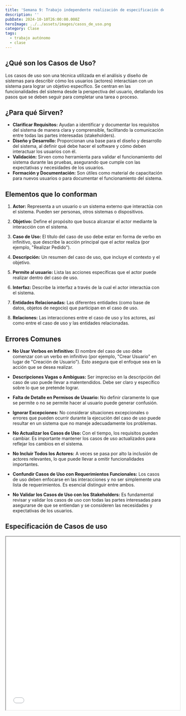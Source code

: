 ```yaml
---
title: 'Semana 9: Trabajo independente realización de especificación de casos de uso'
description: ''
pubDate: 2024-10-10T26:00:00.000Z
heroImage: ../../assets/images/casos_de_uso.png
category: Clase
tags:
  - trabajo autónomo
  - clase
---
```


## ¿Qué son los Casos de Uso?

Los casos de uso son una técnica utilizada en el análisis y diseño de sistemas para describir cómo los usuarios (actores) interactúan con un sistema para lograr un objetivo específico. Se centran en las funcionalidades del sistema desde la perspectiva del usuario, detallando los pasos que se deben seguir para completar una tarea o proceso.

## ¿Para qué Sirven?

- **Clarificar Requisitos:** Ayudan a identificar y documentar los requisitos del sistema de manera clara y comprensible, facilitando la comunicación entre todas las partes interesadas (stakeholders).
- **Diseño y Desarrollo:** Proporcionan una base para el diseño y desarrollo del sistema, al definir qué debe hacer el software y cómo deben interactuar los usuarios con él.
- **Validación:** Sirven como herramienta para validar el funcionamiento del sistema durante las pruebas, asegurando que cumple con las expectativas y necesidades de los usuarios.
- **Formación y Documentación:** Son útiles como material de capacitación para nuevos usuarios o para documentar el funcionamiento del sistema.

## Elementos que lo conforman

1. **Actor:** Representa a un usuario o un sistema externo que interactúa con el sistema. Pueden ser personas, otros sistemas o dispositivos.

2. **Objetivo:** Define el propósito que busca alcanzar el actor mediante la interacción con el sistema.

3. **Caso de Uso:** El título del caso de uso debe estar en forma de verbo en infinitivo, que describe la acción principal que el actor realiza (por ejemplo, "Realizar Pedido").

4. **Descripción:** Un resumen del caso de uso, que incluye el contexto y el objetivo.

5. **Permite al usuario:** Lista las acciones específicas que el actor puede realizar dentro del caso de uso.

6. **Interfaz:** Describe la interfaz a través de la cual el actor interactúa con el sistema.

7. **Entidades Relacionadas:** Las diferentes entidades (como base de datos, objetos de negocio) que participan en el caso de uso.

8. **Relaciones:** Las interacciones entre el caso de uso y los actores, así como entre el caso de uso y las entidades relacionadas.

## Errores Comunes

- **No Usar Verbos en Infinitivo:** El nombre del caso de uso debe comenzar con un verbo en infinitivo (por ejemplo, "Crear Usuario" en lugar de "Creación de Usuario"). Esto asegura que el enfoque sea en la acción que se desea realizar.

- **Descripciones Vagas o Ambiguas:** Ser impreciso en la descripción del caso de uso puede llevar a malentendidos. Debe ser claro y específico sobre lo que se pretende lograr.

- **Falta de Detalle en Permisos de Usuario:** No definir claramente lo que se permite o no se permite hacer al usuario puede generar confusión.

- **Ignorar Excepciones:** No considerar situaciones excepcionales o errores que pueden ocurrir durante la ejecución del caso de uso puede resultar en un sistema que no maneje adecuadamente los problemas.

- **No Actualizar los Casos de Uso:** Con el tiempo, los requisitos pueden cambiar. Es importante mantener los casos de uso actualizados para reflejar los cambios en el sistema.

- **No Incluir Todos los Actores:** A veces se pasa por alto la inclusión de actores relevantes, lo que puede llevar a omitir funcionalidades importantes.

- **Confundir Casos de Uso con Requerimientos Funcionales:** Los casos de uso deben enfocarse en las interacciones y no ser simplemente una lista de requerimientos. Es esencial distinguir entre ambos.

- **No Validar los Casos de Uso con los Stakeholders:** Es fundamental revisar y validar los casos de uso con todas las partes interesadas para asegurarse de que se entiendan y se consideren las necesidades y expectativas de los usuarios.

## Especificación de Casos de uso

<iframe src="/docs/Especificacion de casos de uso.pdf" width="110%" height="550px" loading="lazy"></iframe>
